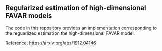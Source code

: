## Regularized estimation of high-dimensional FAVAR models

The code in this repository provides an implementation corresponding to the reguarlized estimation the high-dimensional FAVAR model.

Reference: https://arxiv.org/abs/1912.04146
